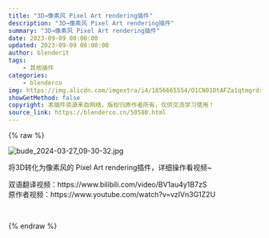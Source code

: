 ```yaml
---
title: "3D→像素风 Pixel Art rendering插件"
description: "3D→像素风 Pixel Art rendering插件"
summary: "3D→像素风 Pixel Art rendering插件"
date: 2023-09-09 00:00:00
updated: 2023-09-09 00:00:00
author: blenderit
tags: 
    - 其他插件
categories:
    - blenderco
img: https://img.alicdn.com/imgextra/i4/1856665554/O1CN01OtAFZa1qtmgrdr6cG_!!1856665554.jpg
showGetMethod: false
copyright: 本插件资源来自网络，版权归原作者所有，仅供交流学习使用！
source_link: https://blenderco.cn/50580.html
---
```


{% raw %}
<p><img src="https://img.alicdn.com/imgextra/i4/1856665554/O1CN01OtAFZa1qtmgrdr6cG_!!1856665554.jpg" alt="bude_2024-03-27_09-30-32.jpg"></p><p>将3D转化为像素风的 Pixel Art rendering插件，详细操作看视频~</p><p>双语翻译视频：https://www.bilibili.com/video/BV1au4y1B7zS<br>
原作者视频：https://www.youtube.com/watch?v=vzIVn3G1Z2U</p><p> </p>
<div style="display: none">blenderco</div>
{% endraw %}